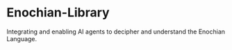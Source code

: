 # Enochian-Library
Integrating and enabling AI agents to decipher and understand the Enochian Language. 
